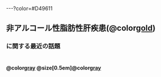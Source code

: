 ---?color=#D49611
## 非アルコール性脂肪性肝疾患(@color[gold](NAFLD))

### に関する最近の話題

#
#
#### @color[gray](2018.07.06)  @size[0.5em]@color[gray](病診連携懇親会)
